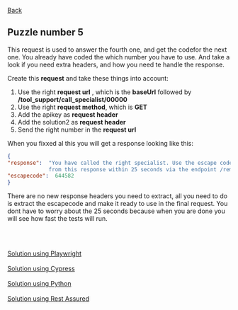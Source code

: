 [Back](05.%20puzzle4.md)

## Puzzle number 5
This request is used to answer the fourth one, and get the codefor the next one. You already have coded the which number you have to use.  And take a look if you need extra headers, and how you need te handle the response.

Create this **request** and take these things into account:
1. Use the right **request url** , which is the **baseUrl** followed by **/tool_support/call_specialist/00000**
2. Use the right **request method**, which is **GET**
3. Add the apikey as **request header**
4. Add the solution2 as **request header**
5. Send the right number in the **request url**

When you fixxed al this you will get a response looking like this:
```json
{
"response":  "You have called the right specialist. Use the escape code 
             from this response within 25 seconds via the endpoint /remove_lock/{escapecode}",
"escapecode":  644582
}
```
There are no new response headers you need to extract, all you need to do is extract the escapecode and make it
ready to use in the final request. You dont have to worry about the 25 seconds because when you are done you will see how fast the tests will run.

<br>
<br>

[Solution using Playwright](./playwright/solution-puzzle5.md)
<br>
<br>
[Solution using Cypress](./cypress/solution-puzzle5.md)
<br>
<br>
[Solution using Python](./python/solution-puzzle5.md)
<br>
<br>
[Solution using Rest Assured](./rest-assured/solution-puzzle5.md)



